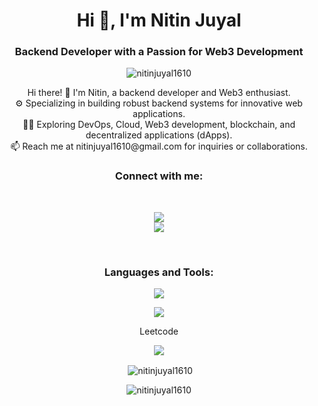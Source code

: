 <h1 align="center">Hi 👋, I'm Nitin Juyal</h1>
<h3 align="center">Backend Developer with a Passion for Web3 Development</h3>

<p align="center"> <img src="https://komarev.com/ghpvc/?username=nitinjuyal1610&label=Profile%20views&color=0e75b6&style=for-the-badge" alt="nitinjuyal1610" /> </p>


<p align="center" style="font-size: 14px">
  Hi there! 👋 I'm Nitin, a backend developer and Web3 enthusiast.<br/>
  ⚙️ Specializing in building robust backend systems for innovative web applications.<br/>
  🧑‍💻 Exploring DevOps, Cloud, Web3 development, blockchain, and decentralized applications (dApps).<br/>
  📫 Reach me at nitinjuyal1610@gmail.com for inquiries or collaborations.
</p>

<h3 align="center">Connect with me:</h3>
<br/>
<p align="center">
  <a align="center" href="https://www.linkedin.com/in/nitin-juyal-905736209/" target="blank"> 
    	<img src="https://img.shields.io/badge/LinkedIn-0077B5?style=for-the-badge&logo=linkedin&logoColor=white"/>
  </a>
  <br/>
  <img src="https://dcbadge.vercel.app/api/shield/760365797972770846" />

</p>
<br/>


<h3 align="center">Languages and Tools:</h3>
<p align="center">
 <a href="https://skillicons.dev">
    <img src="https://skillicons.dev/icons?i=docker,bootstrap,c,cpp,css,git,github,html,mongodb,ipfs,js,postman,py,react,nodejs,express,mysql,solidity,tailwind,vscode,graphql,sequelize,ts,aws&perline=8" />
  </a>
</p>

<p align="center">
  <img src="https://github-readme-stats.vercel.app/api?username=nitinjuyal1610&show_icons=true&theme=radical"/>
</p>

<p align="center">
Leetcode
 </p>

<p align="center">
<img src="https://leetcode-stats-six.vercel.app/?username=Nitin1610&theme=dark"/>
 </p>


<p align="center">&nbsp;<img align="center" src="https://github-readme-stats.vercel.app/api/top-langs/?username=nitinjuyal1610&hide_progress=true&theme=radical" alt="nitinjuyal1610" /></p>
<p align="center"><img align="center" src="https://streak-stats.demolab.com/?user=nitinjuyal1610&theme=dark" alt="nitinjuyal1610" /></p>
